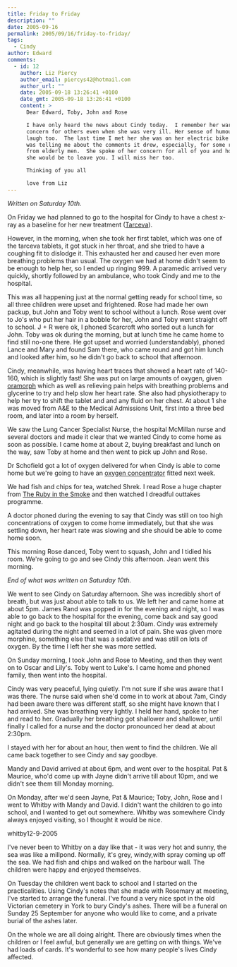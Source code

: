 ```yaml
---
title: Friday to Friday
description: ""
date: 2005-09-16
permalink: 2005/09/16/friday-to-friday/
tags:
  - Cindy
author: Edward
comments:
  - id: 12
    author: Liz Piercy
    author_email: piercys42@hotmail.com
    author_url: ""
    date: 2005-09-18 13:26:41 +0100
    date_gmt: 2005-09-18 13:26:41 +0100
    content: >
      Dear Edward, Toby, John and Rose

      I have only heard the news about Cindy today.  I remember her warmth and
      concern for others even when she was very ill. Her sense of humour made me
      laugh too.  The last time I met her she was on her electric bike and she
      was telling me about the comments it drew, especially, for some reason,
      from elderly men.  She spoke of her concern for all of you and how sorry
      she would be to leave you. I will miss her too.  

      Thinking of you all

      love from Liz    
---
```


*Written on Saturday 10th.*

On Friday we had planned to go to the hospital for Cindy to have a chest
x-ray as a baseline for her new treatment ([Tarceva][1]).

However, in the morning, when she took her first tablet, which was one
of the tarceva tablets, it got stuck in her throat, and she tried to
have a coughing fit to dislodge it. This exhausted her and caused her
even more breathing problems than usual. The oxygen we had at home
didn\'t seem to be enough to help her, so I ended up ringing 999. A
paramedic arrived very quickly, shortly followed by an ambulance, who
took Cindy and me to the hospital.

This was all happening just at the normal getting ready for school time,
so all three children were upset and frightened. Rose had made her own
packup, but John and Toby went to school without a lunch. Rose went over
to Jo\'s who put her hair in a bobble for her, John and Toby went
straight off to school. J + R were ok, I phoned Scarcroft who sorted out
a lunch for John. Toby was ok during the morning, but at lunch time he
came home to find still no-one there. He got upset and worried
(understandably), phoned Lance and Mary and found Sam there, who came
round and got him lunch and looked after him, so he didn\'t go back to
school that afternoon.

Cindy, meanwhile, was having heart traces that showed a heart rate of
140-160, which is slightly fast! She was put on large amounts of oxygen,
given [oramorph][2] which as well as relieving pain helps with breathing
problems and glycerine to try and help slow her heart rate. She also had
physiotherapy to help her try to shift the tablet and and any fluid on
her chest. At about 1 she was moved from A&E to the Medical Admissions
Unit, first into a three bed room, and later into a room by herself.

We saw the Lung Cancer Specialist Nurse, the hospital McMillan nurse and
several doctors and made it clear that we wanted Cindy to come home as
soon as possible. I came home at about 2, buying breakfast and lunch on
the way, saw Toby at home and then went to pick up John and Rose.

Dr Schofield got a lot of oxygen delivered for when Cindy is able to
come home but we\'re going to have an [oxygen concentrator][3] fitted
next week.

We had fish and chips for tea, watched Shrek. I read Rose a huge chapter
from [The Ruby in the Smoke][4] and then watched I dreadful outtakes
programme.

A doctor phoned during the evening to say that Cindy was still on too
high concentrations of oxygen to come home immediately, but that she was
settling down, her heart rate was slowing and she should be able to come
home soon.

This morning Rose danced, Toby went to squash, John and I tidied his
room. We\'re going to go and see Cindy this afternoon. Jean went this
morning.

*End of what was written on Saturday 10th.*

We went to see Cindy on Saturday afternoon. She was incredibly short of
breath, but was just about able to talk to us. We left her and came home
at about 5pm. James Rand was popped in for the evening and night, so I
was able to go back to the hospital for the evening, come back and say
good night and go back to the hospital till about 2:30am. Cindy was
extremely agitated during the night and seemed in a lot of pain. She was
given more morphine, something else that was a sedative and was still on
lots of oxygen. By the time I left her she was more settled.

On Sunday morning, I took John and Rose to Meeting, and then they went
on to Oscar and Lily\'s. Toby went to Luke\'s. I came home and phoned
family, then went into the hospital.

Cindy was very peaceful, lying quietly. I\'m not sure if she was aware
that I was there. The nurse said when she\'d come in to work at about
7am, Cindy had been aware there was different staff, so she might have
known that I had arrived. She was breathing very lightly. I held her
hand, spoke to her and read to her. Gradually her breathing got
shallower and shallower, until finally I called for a nurse and the
doctor pronounced her dead at about 2:30pm.

I stayed with her for about an hour, then went to find the children. We
all came back together to see Cindy and say goodbye.

Mandy and David arrived at about 6pm, and went over to the hospital. Pat
& Maurice, who\'d come up with Jayne didn\'t arrive till about 10pm, and
we didn\'t see them till Monday morning.

On Monday, after we\'d seen Jayne, Pat & Maurice; Toby, John, Rose and I
went to Whitby with Mandy and David. I didn\'t want the children to go
into school, and I wanted to get out somewhere. Whitby was somewhere
Cindy always enjoyed visiting, so I thought it would be nice.

<wpg2>whitby12-9-2005</wpg2>

I\'ve never been to Whitby on a day like that - it was very hot and
sunny, the sea was like a millpond. Normally, it\'s grey, windy,with
spray coming up off the sea. We had fish and chips and walked on the
harbour wall. The children were happy and enjoyed themselves.

On Tuesday the children went back to school and I started on the
practicalities. Using Cindy\'s notes that she made with Rosemary at
meeting, I\'ve started to arrange the funeral. I\'ve found a very nice
spot in the old Victorian cemetery in York to bury Cindy\'s ashes. There
will be a funeral on Sunday 25 September for anyone who would like to
come, and a private burial of the ashes later.

On the whole we are all doing alright. There are obviously times when
the children or I feel awful, but generally we are getting on with
things. We\'ve had loads of cards. It\'s wonderful to see how many
people\'s lives Cindy affected.



[1]: https://www.cancerbacup.org.uk/Treatments/Biologicaltherapies/Cancergrowthinhibitors/Erlotinib
[2]: https://www.cancerbacup.org.uk/Resourcessupport/Symptomssideeffects/Pain/Levelsofpaincontrol
[3]: https://www.lunguk.org/oxygen.asp
[4]: https://www.amazon.co.uk/exec/obidos/ASIN/0439010772/qid=1126354371/sr=8-3/ref=sr_8_xs_ap_i3_xgl/026-2073028-4623661
